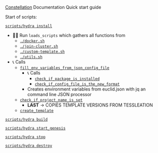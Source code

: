 <!-- 

[``](https://github.com/ethaeral/metagraph-aws-github-deployment/blob/main/.references/euclid-development-environment/) 

-->

[Constellation](https://docs.constellationnetwork.io/sdk/guides/quick-start/) Documentation Quick start guide   

Start of scripts:

[`scripts/hydra install`](https://github.com/ethaeral/metagraph-aws-github-deployment/blob/main/.references/euclid-development-environment/scripts/hydra#L21)
- 🏃🏽 Run `loads_scripts` which gathers all functions from
    - [`./docker.sh`](https://github.com/ethaeral/metagraph-aws-github-deployment/blob/main/.references/euclid-development-environment/scripts/docker.sh)
    - [`./join-cluster.sh`](https://github.com/ethaeral/metagraph-aws-github-deployment/blob/main/.references/euclid-development-environment/scripts/join-cluster.sh)
    - [`./custom-template.sh`](https://github.com/ethaeral/metagraph-aws-github-deployment/blob/main/.references/euclid-development-environment/scripts/custom-template.sh)
    - [`./utils.sh`](https://github.com/ethaeral/metagraph-aws-github-deployment/blob/main/.references/euclid-development-environment/scripts/utils.sh)
- 📞 Calls 
    - [`fill_env_variables_from_json_config_file`](https://github.com/ethaeral/metagraph-aws-github-deployment/blob/main/.references/euclid-development-environment/scripts/utils.sh#L27)
        - 📞 Calls 
            - [`check_if_package_is_installed`](https://github.com/ethaeral/metagraph-aws-github-deployment/blob/main/.references/euclid-development-environment/scripts/utils.sh#L13) 
            - [`check_if_config_file_is_the_new_format`](https://github.com/ethaeral/metagraph-aws-github-deployment/blob/main/.references/euclid-development-environment/scripts/utils.sh#L20) 
        - Creates environment variables from euclid.json with jq an command line JSON processor
    - [`check_if_project_name_is_set`](https://github.com/ethaeral/metagraph-aws-github-deployment/blob/main/.references/euclid-development-environment/scripts/custom-template.sh#L37) 
        - **LAST** -> COPIES TEMPLATE VERSIONS FROM TESSLEATION 
    - [`create_template`](https://github.com/ethaeral/metagraph-aws-github-deployment/blob/main/.references/euclid-development-environment/scripts/custom-template.sh#L3) 


[`scripts/hydra build`](https://github.com/ethaeral/metagraph-aws-github-deployment/blob/765f8f21ec8f5870169bc53d305eb9db4e5b17da/.references/euclid-development-environment/scripts/hydra#L49)

[`scripts/hydra start_genesis`](https://github.com/ethaeral/metagraph-aws-github-deployment/blob/main/.references/euclid-development-environment/scripts/hydra#L209)

[`scripts/hydra stop`](https://github.com/ethaeral/metagraph-aws-github-deployment/blob/main/.references/euclid-development-environment/scripts/hydra#L252)

[`scripts/hydra destroy`](https://github.com/ethaeral/metagraph-aws-github-deployment/blob/main/.references/euclid-development-environment/scripts/hydra#L293)
